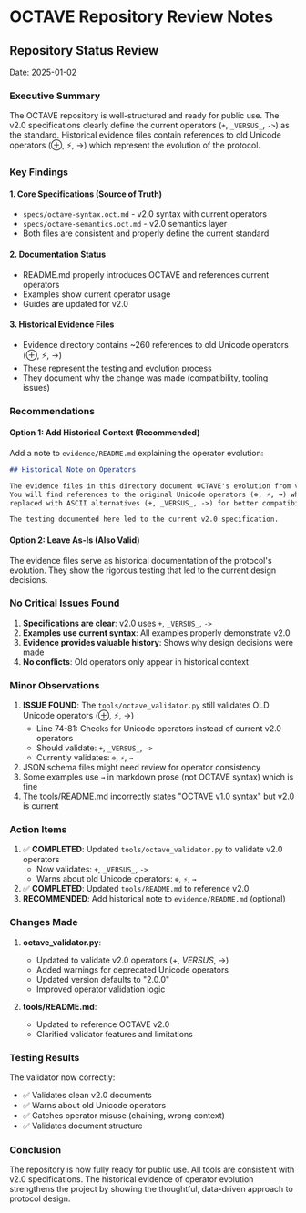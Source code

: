 # OCTAVE Repository Review Notes

## Repository Status Review
Date: 2025-01-02

### Executive Summary
The OCTAVE repository is well-structured and ready for public use. The v2.0 specifications clearly define the current operators (`+`, `_VERSUS_`, `->`) as the standard. Historical evidence files contain references to old Unicode operators (⊕, ⚡, →) which represent the evolution of the protocol.

### Key Findings

#### 1. **Core Specifications (Source of Truth)**
- `specs/octave-syntax.oct.md` - v2.0 syntax with current operators
- `specs/octave-semantics.oct.md` - v2.0 semantics layer
- Both files are consistent and properly define the current standard

#### 2. **Documentation Status**
- README.md properly introduces OCTAVE and references current operators
- Examples show current operator usage
- Guides are updated for v2.0

#### 3. **Historical Evidence Files**
- Evidence directory contains ~260 references to old Unicode operators (⊕, ⚡, →)
- These represent the testing and evolution process
- They document why the change was made (compatibility, tooling issues)

### Recommendations

#### Option 1: Add Historical Context (Recommended)
Add a note to `evidence/README.md` explaining the operator evolution:

```markdown
## Historical Note on Operators

The evidence files in this directory document OCTAVE's evolution from v1.0 to v2.0. 
You will find references to the original Unicode operators (⊕, ⚡, →) which were 
replaced with ASCII alternatives (+, _VERSUS_, ->) for better compatibility.

The testing documented here led to the current v2.0 specification.
```

#### Option 2: Leave As-Is (Also Valid)
The evidence files serve as historical documentation of the protocol's evolution. 
They show the rigorous testing that led to the current design decisions.

### No Critical Issues Found

1. **Specifications are clear**: v2.0 uses `+`, `_VERSUS_`, `->`
2. **Examples use current syntax**: All examples properly demonstrate v2.0
3. **Evidence provides valuable history**: Shows why design decisions were made
4. **No conflicts**: Old operators only appear in historical context

### Minor Observations

1. **ISSUE FOUND**: The `tools/octave_validator.py` still validates OLD Unicode operators (⊕, ⚡, →)
   - Line 74-81: Checks for Unicode operators instead of current v2.0 operators
   - Should validate: `+`, `_VERSUS_`, `->`
   - Currently validates: `⊕`, `⚡`, `→`
2. JSON schema files might need review for operator consistency
3. Some examples use `→` in markdown prose (not OCTAVE syntax) which is fine
4. The tools/README.md incorrectly states "OCTAVE v1.0 syntax" but v2.0 is current

### Action Items

1. ✅ **COMPLETED**: Updated `tools/octave_validator.py` to validate v2.0 operators
   - Now validates: `+`, `_VERSUS_`, `->`
   - Warns about old Unicode operators: `⊕`, `⚡`, `→`
2. ✅ **COMPLETED**: Updated `tools/README.md` to reference v2.0
3. **RECOMMENDED**: Add historical note to `evidence/README.md` (optional)

### Changes Made

1. **octave_validator.py**:
   - Updated to validate v2.0 operators (+, _VERSUS_, ->)
   - Added warnings for deprecated Unicode operators
   - Updated version defaults to "2.0.0"
   - Improved operator validation logic

2. **tools/README.md**:
   - Updated to reference OCTAVE v2.0
   - Clarified validator features and limitations

### Testing Results

The validator now correctly:
- ✅ Validates clean v2.0 documents
- ✅ Warns about old Unicode operators
- ✅ Catches operator misuse (chaining, wrong context)
- ✅ Validates document structure

### Conclusion

The repository is now fully ready for public use. All tools are consistent with v2.0 
specifications. The historical evidence of operator evolution strengthens the project 
by showing the thoughtful, data-driven approach to protocol design.